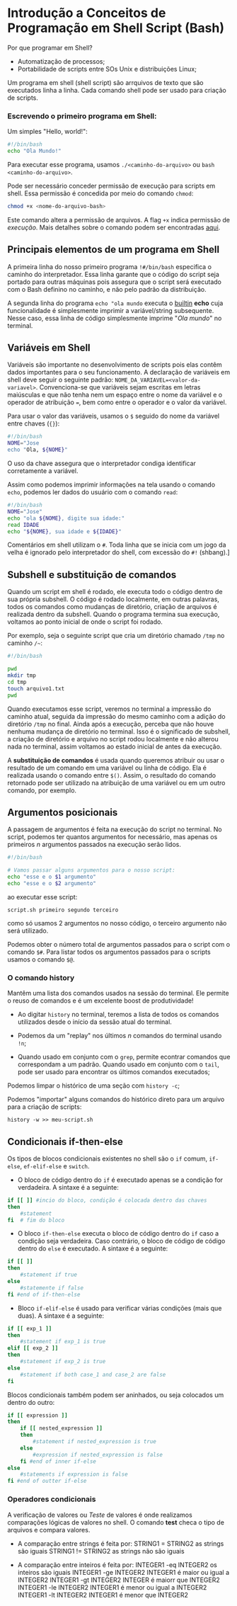 # Introdução a Conceitos de Programação em Shell Script (Bash)

Por que programar em Shell?
- Automatização de processos;
- Portabilidade de scripts entre SOs Unix e distribuições Linux;

Um programa em shell (shell script) são arrquivos de texto que são executados linha a linha. Cada comando shell pode ser usado para criação de scripts.

### Escrevendo o primeiro programa em Shell:

Um simples "Hello, world!":
```bash
#!/bin/bash
echo "Ola Mundo!"
```

Para executar esse programa, usamos `./<caminho-do-arquivo>` ou `bash <caminho-do-arquivo>`. 

Pode ser necessário conceder permissão de execução para scripts em shell. Essa permissão é concedida por meio do comando `chmod`:
```bash
chmod +x <nome-do-arquivo-bash>
```
Este comando altera a permissão de arquivos. A flag `+x` indica permissão de *execução*. Mais detalhes sobre o comando podem ser encontradas [aqui](https://www.youtube.com/playlist?list=PL7B7FA4E693D8E790).

## Principais elementos de um programa em Shell

A primeira linha do nosso primeiro programa `!#/bin/bash` especifica o caminho do interpretador. Essa linha garante que o código do script seja portado para outras máquinas pois assegura que o script será executado com o Bash definino no caminho, e não pelo padrão da distribuição.

A segunda linha do programa `echo "ola mundo` executa o [builtin](https://www.youtube.com/playlist?list=PL7B7FA4E693D8E790) **echo** cuja funcionalidade é simplesmente imprimir a variável/string subsequente. Nesse caso, essa linha de código simplesmente imprime "*Ola mundo*" no terminal.

## Variáveis em Shell

Variáveis são importante no desenvolvimento de scripts pois elas contêm dados importantes para o seu funcionamento. A declaração de variáveis em shell deve seguir o seguinte padrão: `NOME_DA_VARIAVEL=<valor-da-variavel>`. Convenciona-se que variáveis sejam escritas em letras maiúsculas e que não tenha nem um espaço entre o nome da variável e o operador de atribuição `=`, bem como entre o operador e o valor da variável.

Para usar o valor das variáveis, usamos o `$` seguido do nome da variável entre chaves (`{}`):
```bash
#!/bin/bash
NOME="Jose
echo "Ola, ${NOME}"
```
O uso da chave assegura que o interpretador condiga identificar corretamente a variável.

Assim como podemos imprimir informações na tela usando o comando `echo`, podemos ler dados do usuário com o comando `read`:

```bash
#!/bin/bash
NOME="Jose"
echo "ola ${NOME}, digite sua idade:"
read IDADE
echo "${NOME}, sua idade e ${IDADE}"
```

Comentários em shell utilizam o `#`. Toda linha que se inicia com um jogo da velha é ignorado pelo interpretador do shell, com excessão do `#!` (shbang).]

## Subshell e substituição de comandos

Quando um script em shell é rodado, ele executa todo o código dentro de sua própria subshell. O código é rodado localmente, em outras palavras, todos os comandos como mudanças de diretório, criação de arquivos é realizada dentro da subshell. Quando o programa termina sua execução, voltamos ao ponto inicial de onde o script foi rodado.

Por exemplo, seja o seguinte script que cria um diretório chamado `/tmp` no caminho `/~`:
```bash
#!/bin/bash

pwd
mkdir tmp
cd tmp
touch arquivo1.txt
pwd
```

Quando executamos esse script, veremos no terminal a impressão do caminho atual, seguida da impressão do mesmo caminho com a adição do diretório `/tmp` no final. Ainda após a execução, perceba que não houve nenhuma mudança de diretório no terminal. Isso é o significado de subshell, a criação de diretório e arquivo no script rodou localmente e não alterou nada no terminal, assim voltamos ao estado inicial de antes da execução.

A **substituição de comandos** é usada quando queremos atribuir ou usar o resultado de um comando em uma variável ou linha de código. Ela é realizada usando o comando entre `$()`. Assim, o resultado do comando retornado pode ser utilizado na atribuição de uma variável ou em um outro comando, por exemplo.

## Argumentos posicionais

A passagem de argumentos é feita na execução do script no terminal. No script, podemos ter quantos argumentos for necessário, mas apenas os primeiros $n$ argumentos passados na execução serão lidos. 

```bash
#!/bin/bash

# Vamos passar alguns argumentos para o nosso script:
echo "esse e o $1 argumento"
echo "esse e o $2 argumento"
```

ao executar esse script:
```
script.sh primeiro segundo terceiro
```
como só usamos 2 argumentos no nosso código, o terceiro argumento não será utilizado.

Podemos obter o número total de argumentos passados para o script com o comando `$#`. Para listar todos os argumentos passados para o scripts usamos o comando `$@`.

### O comando history

Mantêm uma lista dos comandos usados na sessão do terminal. Ele permite o reuso de comandos e é um excelente boost de produtividade!

- Ao digitar `history` no terminal, teremos a lista de todos os comandos utilizados desde o início da sessão atual do terminal.

- Podemos da um "replay" nos últimos $n$ comandos do terminal usando `!n`;

- Quando usado em conjunto com o `grep`, permite econtrar comandos que correspondam a um padrão. Quando usado em conjunto com o `tail`, pode ser usado para encontrar os últimos comandos executados;

Podemos limpar o histórico de uma seção com `history -c`;

Podemos "importar" alguns comandos do histórico direto para um arquivo para a criação de scripts: 

```
history -w >> meu-script.sh
```

## Condicionais if-then-else

Os tipos de blocos condicionais existentes no shell são o `if` comum, `if-else`, `ef-elif-else` e `switch`.

- O bloco de código dentro do `if` é executado apenas se a condição for verdadeira. A sintaxe é a seguinte:
```bash
if [[ ]] #incio do bloco, condição é colocada dentro das chaves
then
    #statement
fi  # fim do bloco
```

- O bloco `if-then-else` executa o bloco de código dentro do `if` caso a condição seja verdadeira. Caso contrário, o bloco de código de código dentro do `else` é executado. A sintaxe é a seguinte:
```bash
if [[ ]]
then    
    #statement if true
else
    #statemente if false
fi #end of if-then-else
```

- Bloco `if-elif-else` é usado para verificar várias condições (mais que duas). A sintaxe é a seguinte:
```bash 
if [[ exp_1 ]]
then 
    #statement if exp_1 is true
elif [[ exp_2 ]]
then 
    #statement if exp_2 is true
else
    #statement if both case_1 and case_2 are false
fi
```

Blocos condicionais também podem ser aninhados, ou seja colocados um dentro do outro:

```bash
if [[ expression ]] 
then
    if [[ nested_expression ]]
    then 
        #statement if nested_expression is true
    else
        #expression if nested_expression is false
    fi #end of inner if-else
else
    #statements if expression is false
fi #end of outter if-else
```

### Operadores condicionais

A verificação de valores ou *Teste* de valores é onde realizamos comparações lógicas de valores no shell. O comando **test** checa o tipo de arquivos e compara valores.

- A comparação entre strings é feita por:
    STRING1 = STRING2 
        as strings são iguais
    STRING1 != STRING2
        as strings não são iguais

- A comparação entre inteiros é feita por:
    INTEGER1 -eq INTEGER2
        os inteiros são iguais
    INTEGER1 -ge INTEGER2
        INTEGER1 é maior ou igual a INTEGER2
    INTEGER1 -gt INTEGER2
        INTEGER é maiorr que INTEGER2
    INTEGER1 -le INTEGER2
        INTEGER1 é menor ou igual a INTEGER2
    INTEGER1 -lt INTEGER2
        INTEGER1 é menor que INTEGER2